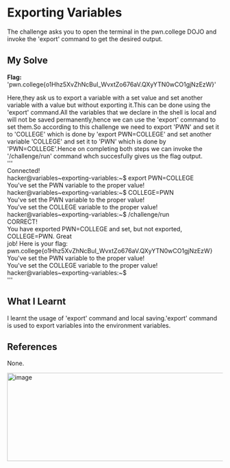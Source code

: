 # Exporting Variables
The challenge asks you to open the terminal in the pwn.college DOJO and invoke the 'export' command to get the desired output.   

## My Solve
**Flag:** 'pwn.college{o1Hhz5XvZhNcBuI_WvxtZo676aV.QXyYTN0wCO1gjNzEzW}'    

Here,they ask us to export a variable with a set value and set another variable with a value but without exporting it.This can be done using the 'export' command.All the variables that we declare in the shell is local and will not be saved permanently,hence we can use the 'export' command to set them.So according to this challenge we need to export 'PWN' and set it to 'COLLEGE' which is done by 'export PWN=COLLEGE' and set another variable 'COLLEGE' and set it to 'PWN' which is done by 'PWN=COLLEGE'.Hence on completing both steps we can invoke the '/challenge/run' command whch succesfully gives us the flag output.    
'''     
Connected!                                                                           
hacker@variables~exporting-variables:~$ export PWN=COLLEGE     
You've set the PWN variable to the proper value!     
hacker@variables~exporting-variables:~$ COLLEGE=PWN     
You've set the PWN variable to the proper value!     
You've set the COLLEGE variable to the proper value!     
hacker@variables~exporting-variables:~$ /challenge/run     
CORRECT!     
You have exported PWN=COLLEGE and set, but not exported, COLLEGE=PWN. Great     
job! Here is your flag:     
pwn.college{o1Hhz5XvZhNcBuI_WvxtZo676aV.QXyYTN0wCO1gjNzEzW}     
You've set the PWN variable to the proper value!    
You've set the COLLEGE variable to the proper value!     
hacker@variables~exporting-variables:~$      
'''   

## What I Learnt
I learnt the usage of 'export' command and local saving.'export' command is used to export variables into the environment variables.    

## References 
None.   

<img width="537" height="206" alt="image" src="https://github.com/user-attachments/assets/81abd4c4-f851-4f3c-854c-b69a85fd5f9f" />


